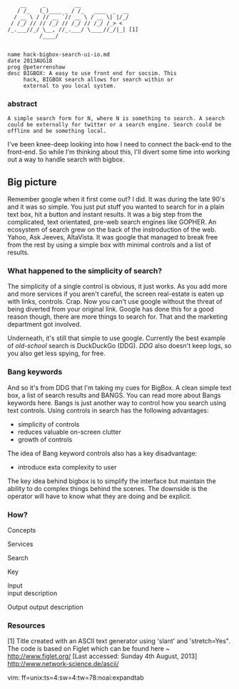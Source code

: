         __     _         __
       / /_   (_)____ _ / /_   ____  _  __  
      / __ \ / // __ `// __ \ / __ \| |/_/
     / /_/ // // /_/ // /_/ // /_/ /_> <
    /_.___//_/ \__, //_.___/ \____//_/|_| [1]
              /____/


    name hack-bigbox-search-ui-io.md
    date 2013AUG18
    prog @peterrenshaw
    desc BIGBOX: A easy to use front end for socsim. This 
         hack, BIGBOX search allows for search within or 
	     external to you local system.


### abstract

    A simple search form for N, where N is something to search. A search
	could be externally for twitter or a search engine. Search could be
	offline and be something local. 	
	

I've been knee-deep looking into how I need to connect the back-end to the 
front-end. So while I'm thinking about this, I'll divert some time into 
working out a way to handle search with bigbox.


## Big picture

  Remember google when it first come out? I did. It was during the late 90's
and it was so simple. You just put stuff you wanted to search for in a plain 
text box, hit a button and instant results. It was a big step from the 
complicated, text orientated, pre-web search engines like GOPHER. An ecosystem 
of search grew on the back of the instroduction of the web. Yahoo, Ask Jeeves, 
AltaVista. It was google that managed to break free from the rest by using 
a simple box with minimal controls and a list of results.


### What happened to the simplicity of search?

  The simplicity of a single control is obvious, it just works. As you add
more and more services if you aren't careful, the screen real-estate is 
eaten up with links, controls. Crap.  Now you can't use google without the 
threat of being diverted from your original link. Google has done this for 
a good reason though, there are more things to search for. That and the 
marketing department got involved. 

Underneath, it's still that simple to use google. Currently the best example 
of *old-school* search is DuckDuckGo (DDG). *DDG* also doesn't keep logs, so 
you also get less spying, for free.


### Bang keywords 

  And so it's from DDG that I'm taking my cues for BigBox. A clean simple
text box, a list of search results and BANGS. You can read more about Bangs 
keywords here. Bangs is just another way to control how you search using 
text controls. Using controls in search has the following advantages:

* simplicity of controls
* reduces valuable on-screen clutter
* growth of controls
    
The idea of Bang keyword controls also has a key disadvantage:

* introduce exta complexity to user

The key idea behind bigbox is to simplify the interface but maintain the
ability to do complex things behind the scenes. The downside is the 
operator will have to know what they are doing and be explicit.


### How?




Concepts

Services

Search

Key

Input  
    input description

Output
    output description
    




### Resources

[1] Title created with an ASCII text generator using 'slant' and 
'stretch=Yes". The code is based on Figlet which can be found 
here ~ <http://www.figlet.org/>
[Last accessed: Sunday 4th August, 2013]
<http://www.network-science.de/ascii/>


vim: ff=unix:ts=4:sw=4:tw=78:noai:expandtab


